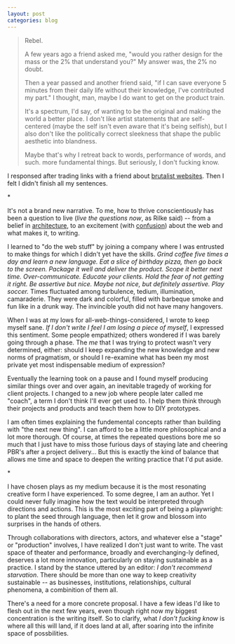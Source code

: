 ```yaml
---
layout: post
categories: blog
---
```


> Rebel.
>
> A few years ago a friend asked me, "would you rather design for the mass or the 2% that understand you?" My answer was, the 2% no doubt.
>
> Then a year passed and another friend said, "if I can save everyone 5 minutes from their daily life without their knowledge, I've contributed my part." I thought, man, maybe I do want to get on the product train.
>
> It's a spectrum, I'd say, of wanting to be the original and making the world a better place. I don't like artist statements that are self-centered (maybe the self isn't even aware that it's being selfish), but I also don't like the politically correct sleekness that shape the public aesthetic into blandness.
>
> Maybe that's why I retreat back to words, performance of words, and such. more fundamental things. But seriously, I don't fucking know.

I responsed after trading links with a friend about [brutalist websites](http://brutalistwebsites.com/). Then I felt I didn't finish all my sentences.

<p class="divider">*</p>

It's not a brand new narrative. To me, how to thrive conscientiously has been a question to live (_live the questions now_, as Rilke said) -- from a belief in [architecture](/thought-on-architecture-today), to an excitement (with [confusion](/a-day)) about the web and what makes it, to writing.

I learned to "do the web stuff" by joining a company where I was entrusted to make things for which I didn't yet have the skills. _Grind coffee five times a day and learn a new language. Eat a slice of birthday pizza, then go back to the screen. Package it well and deliver the product. Scope it better next time. Over-communicate. Educate your clients. Hold the fear of not getting it right. Be assertive but nice. Maybe not nice, but definitely assertive. Play soccer._ Times fluctuated among turbulence, tedium, illumination, camaraderie. They were dark and colorful, filled with barbeque smoke and fun like in a drunk way. The invincible youth did not have many hangovers.

When I was at my lows for all-web-things-considered, I wrote to keep myself sane. _If I don't write I feel I am losing a piece of myself_, I expressed this sentiment. Some people empathized; others wondered if I was barely going through a phase. The _me_ that I was trying to protect wasn't very determined, either: should I keep expanding the new knowledge and new norms of pragmatism, or should I re-examine what has been my most private yet most indispensable medium of expression?

Eventually the learning took on a pause and I found myself producing similar things over and over again, an inevitable tragedy of working for client projects. I changed to a new job where people later called me "coach", a term I don't think I'll ever get used to. I help them think through their projects and products and teach them how to DIY prototypes.

I am often times explaining the fundemental concepts rather than building with "the next new thing". I can afford to be a little more philosophical and a lot more thorough. Of course, at times the repeated questions bore me so much that I just have to miss those furious days of staying late and cheering PBR's after a project delivery... But this is exactly the kind of balance that allows me time and space to deepen the writing practice that I'd put aside.

<p class="divider">*</p>

I have chosen plays as my medium because it is the most resonating creative form I have experienced. To some degree, I am an author. Yet I could never fully imagine how the text would be interpreted through directions and actions. This is the most exciting part of being a playwright: to plant the seed through language, then let it grow and blossom into surprises in the hands of others.

Through collaborations with directors, actors, and whatever else a "stage" or "production" involves, I have realized I don't just want to write. The vast space of theater and performance, broadly and everchanging-ly defined, deserves a lot more innovation, particularly on staying sustainable as a practice. I stand by the stance uttered by an editor: _I don't recommend starvation_. There should be more than one way to keep creativity sustainable -- as businesses, institutions, relationships, cultural phenomena, a combinition of them all.

There's a need for a more concrete proposal. I have a few ideas I'd like to flesh out in the next few years, even though right now my biggest concentration is the writing itself. So to clarify, what _I don't fucking know_ is where all this will land, if it does land at all, after soaring into the infinite space of possbilities.